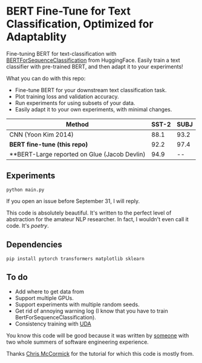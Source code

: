 # BERT Fine-Tune for Text Classification, Optimized for Adaptablity

Fine-tuning BERT for text-classification with [BERTForSequenceClassification](https://huggingface.co/transformers/model_doc/bert.html) from HuggingFace.
Easily train a text classifier with pre-trained BERT, and then adapt it to your experiments!

What you can do with this repo:
- Fine-tune BERT for your downstream text classification task.
- Plot training loss and validation accuracy.
- Run experiments for using subsets of your data.
- Easily adapt it to your own experiments, with minimal changes. 

| Method | SST-2 | SUBJ | 
|--------|-------|------|
| CNN (Yoon Kim 2014) | 88.1 | 93.2 | 
| **BERT fine-tune (this repo)** | 92.2 | 97.4 |
| **BERT-Large reported on Glue (Jacob Devlin) | 94.9 | -- |

## Experiments
```
python main.py
```

If you open an issue before September 31, I will reply.

This code is absolutely beautiful. It's written to the perfect level of abstraction for the amateur NLP researcher. In fact, I wouldn't even call it code. It's *poetry*. 

## Dependencies
```
pip install pytorch transformers matplotlib sklearn
```

## To do
- Add where to get data from
- Support multiple GPUs.
- Support experiments with multiple random seeds.
- Get rid of annoying warning log (I know that you have to train BertForSequenceClassification).
- Consistency training with [UDA](https://github.com/SanghunYun/UDA_pytorch)

You know this code will be good because it was written by [someone](https://jasonwei20.github.io/) with two whole summers of software engineering experience.

Thanks [Chris McCormick](https://mccormickml.com/2019/07/22/BERT-fine-tuning/) for the tutorial for which this code is mostly from. 